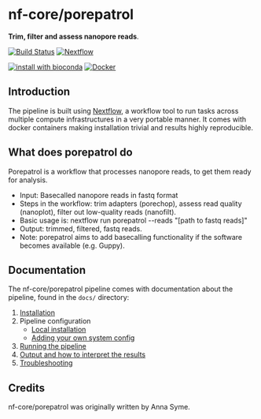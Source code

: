 # nf-core/porepatrol

**Trim, filter and assess nanopore reads**.

[![Build Status](https://travis-ci.com/nf-core/porepatrol.svg?branch=master)](https://travis-ci.com/nf-core/porepatrol)
[![Nextflow](https://img.shields.io/badge/nextflow-%E2%89%A50.32.0-brightgreen.svg)](https://www.nextflow.io/)

[![install with bioconda](https://img.shields.io/badge/install%20with-bioconda-brightgreen.svg)](http://bioconda.github.io/)
[![Docker](https://img.shields.io/docker/automated/nfcore/porepatrol.svg)](https://hub.docker.com/r/nfcore/porepatrol)

## Introduction
The pipeline is built using [Nextflow](https://www.nextflow.io), a workflow tool to run tasks across multiple compute infrastructures in a very portable manner. It comes with docker containers making installation trivial and results highly reproducible.

## What does porepatrol do

Porepatrol is a workflow that processes nanopore reads, to get them ready for analysis. 

* Input: Basecalled nanopore reads in fastq format
* Steps in the workflow: trim adapters (porechop), assess read quality (nanoplot), filter out low-quality reads (nanofilt).
* Basic usage is: nextflow run porepatrol --reads "[path to fastq reads]"
* Output: trimmed, filtered, fastq reads. 
* Note: porepatrol aims to add basecalling functionality if the software becomes available (e.g. Guppy). 

## Documentation
The nf-core/porepatrol pipeline comes with documentation about the pipeline, found in the `docs/` directory:

1. [Installation](https://nf-co.re/usage/installation)
2. Pipeline configuration
    * [Local installation](https://nf-co.re/usage/local_installation)
    * [Adding your own system config](https://nf-co.re/usage/adding_own_config)
3. [Running the pipeline](docs/usage.md)
4. [Output and how to interpret the results](docs/output.md)
5. [Troubleshooting](https://nf-co.re/usage/troubleshooting)

## Credits
nf-core/porepatrol was originally written by Anna Syme.
